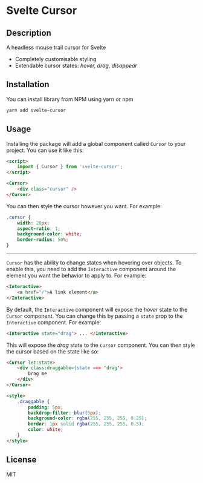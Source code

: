 # Svelte Cursor

## Description

A headless mouse trail cursor for Svelte

- Completely customisable styling
- Extendable cursor states: _hover, drag, disappear_

## Installation

You can install library from NPM using yarn or npm

```bash
yarn add svelte-cursor
```

## Usage

Installing the package will add a global component called `Cursor` to your project. You can use it like this:

```html
<script>
	import { Cursor } from 'svelte-cursor';
</script>

<Cursor>
	<div class="cursor" />
</Cursor>
```

You can then style the cursor however you want. For example:

```css
.cursor {
	width: 20px;
	aspect-ratio: 1;
	background-color: white;
	border-radius: 50%;
}
```

---

`Cursor` has the ability to change states when hovering over objects. To enable this, you need to add the `Interactive` component around the element you want the behavior to apply to. For example:

```html
<Interactive>
	<a href="/">A link element</a>
</Interactive>
```

By default, the `Interactive` component will expose the _hover_ state to the `Cursor` component. You can change this by passing a `state` prop to the `Interactive` component. For example:

```html
<Interactive state="drag"> ... </Interactive>
```

This will expose the _drag_ state to the `Cursor` component. You can then style the cursor based on the state like so:

```html
<Cursor let:state>
    <div class:draggable={state === 'drag'>
        Drag me
    </div>
</Cursor>

<style>
    .draggable {
        padding: 5px;
        backdrop-filter: blur(5px);
        background-color: rgba(255, 255, 255, 0.25);
        border: 1px solid rgba(255, 255, 255, 0.5);
        color: white;
    }
</style>
```

## License

MIT
